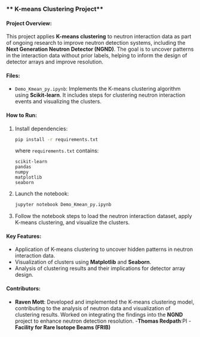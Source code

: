 
### ** K-means Clustering Project**

#### Project Overview:
This project applies **K-means clustering** to neutron interaction data as part of ongoing research to improve neutron detection systems, including the **Next Generation Neutron Detector (NGND)**. The goal is to uncover patterns in the interaction data without prior labels, helping to inform the design of detector arrays and improve resolution.

#### Files:
- `Demo_Kmean_py.ipynb`: Implements the K-means clustering algorithm using **Scikit-learn**. It includes steps for clustering neutron interaction events and visualizing the clusters.

#### How to Run:
1. Install dependencies:
   ```bash
   pip install -r requirements.txt
   ```
   where `requirements.txt` contains:
   ```
   scikit-learn
   pandas
   numpy
   matplotlib
   seaborn
   ```
2. Launch the notebook:
   ```bash
   jupyter notebook Demo_Kmean_py.ipynb
   ```
3. Follow the notebook steps to load the neutron interaction dataset, apply K-means clustering, and visualize the clusters.

#### Key Features:
- Application of K-means clustering to uncover hidden patterns in neutron interaction data.
- Visualization of clusters using **Matplotlib** and **Seaborn**.
- Analysis of clustering results and their implications for detector array design.

#### Contributors:
- **Raven Mott**: Developed and implemented the K-means clustering model, contributing to the analysis of neutron data and visualization of clustering results. Worked on integrating the findings into the **NGND** project to enhance neutron detection resolution.
-**Thomas Redpath**:PI
-**Facility for Rare Isotope Beams (FRIB)**
